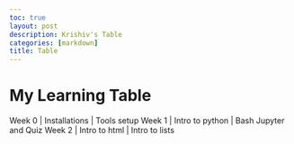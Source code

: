 ```yaml
---
toc: true
layout: post
description: Krishiv's Table
categories: [markdown]
title: Table 
---
```


# My Learning Table


Week 0  | Installations   | Tools setup
Week 1  | Intro to python | Bash Jupyter and Quiz
Week 2  | Intro to html   | Intro to lists 
